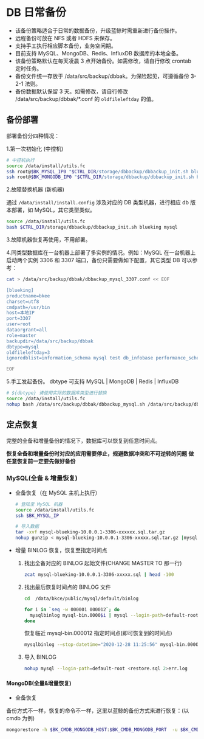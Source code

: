 # DB 日常备份

- 该备份策略适合于日常的数据备份，升级蓝鲸时需重新进行备份操作。
- 远程备份可放在 NFS 或者 HDFS 来保存。
- 支持手工执行相应脚本备份，业务空闲期。
- 目前支持 MySQL、MongoDB、Redis、InfluxDB 数据库的本地全备。
- 该备份策略默认在每天凌晨 3 点开始备份。如需修改，请自行修改 crontab 定时任务。
- 备份文件统一存放于 /data/src/backup/dbbak。为保险起见，可遵循备份 3-2-1 法则。
- 备份数据默认保留 3 天。如需修改，请自行修改 /data/src/backup/dbbak/*.conf 的 `oldfileleftday` 的值。


## 备份部署

部署备份分四种情况：

1.第一次初始化 (中控机)

```bash
# 中控机执行
source /data/install/utils.fc
ssh root@$BK_MYSQL_IP0 "$CTRL_DIR/storage/dbbackup/dbbackup_init.sh blueking mysql"
ssh root@$BK_MONGODB_IP0 "$CTRL_DIR/storage/dbbackup/dbbackup_init.sh blueking mongodb"
```

2.故障替换机器 (新机器)

通过 `/data/install/install.config` 涉及对应的 DB 类型机器，进行相应 db 版本部署，如 MySQL，其它类型类似。

```bash
source /data/install/utils.fc
bash $CTRL_DIR/storage/dbbackup/dbbackup_init.sh blueking mysql
```

3.故障机器恢复再使用，不用部署。

4.同类型数据库在一台机器上部署了多实例的情况。例如：MySQL 在一台机器上启动两个实例 3306 和 3307 端口，备份只需要做如下配置，其它类型 DB 可以参考：

```bash
cat > /data/src/backup/dbbak/dbbackup_mysql_3307.conf << EOF

[blueking]
productname=bkee
charset=utf8
cmdpath=/usr/bin
host=本地IP
port=3307
user=root
dataorgrant=all
role=master
backupdir=/data/src/backup/dbbak
dbtype=mysql
oldfileleftday=3
ignoredblist=information_schema mysql test db_infobase performance_schema sys

EOF
```

5.手工发起备份。
dbtype 可支持 MySQL | MongoDB | Redis | InfluxDB

```bash
# ${dbtype} 请使用实际的数据库类型进行替换
source /data/install/utils.fc
nohup bash /data/src/backup/dbbak/dbbackup_mysql.sh /data/src/backup/dbbak/dbbackup_mysql.conf blueking & 
```

## 定点恢复

完整的全备和增量备份的情况下，数据库可以恢复到任意时间点。

**恢复全备和增量备份时对应的应用需要停止，规避数据冲突和不可逆转的问题**
**做任意恢复前一定要先做好备份**

### MySQL(全备 & 增量恢复)

- 全备恢复（在 MySQL 主机上执行）

   ```bash
   # 登陆至 MySQL 机器
   source /data/install/utils.fc
   ssh $BK_MYSQL_IP

   # 导入数据
   tar -xvf mysql-blueking-10.0.0.1-3306-xxxxxx.sql.tar.gz
   nohup gunzip < mysql-blueking-10.0.0.1-3306-xxxxx.sql.tar.gz |mysql --login-path=default-root 2>err.log &
   ```

- 增量 BINLOG 恢复，恢复至指定时间点

   1. 找出全备对应的 BINLOG 起始文件(CHANGE MASTER TO 那一行)

      ```bash
      zcat mysql-blueking-10.0.0.1-3306-xxxxx.sql | head -100
      ```

   2. 找出最后恢复时间点的 BINLOG 文件

      ```bash
      cd  /data/bkce/public/mysql/default/binlog

      for i in `seq -w 000001 000012`; do
        mysqlbinlog mysql-bin.0000$i | mysql --login-path=default-root >> restore.sql
      done
      ```

      恢复临近 mysql-bin.000012 指定时间点(即可恢复到的时间点)

      ```bash
      mysqlbinlog -–stop-datetime="2020-12-28 11:25:56" mysql-bin.000012 |mysql --login-path=default-root >> restore.sql
      ```

   3. 导入 BINLOG

      ```bash
      nohup mysql --login-path=default-root <restore.sql 2>err.log
      ```

#### MongoDB(全量&增量恢复)

- 全备恢复

备份方式不一样，恢复的命令不一样，这里以蓝鲸的备份方式来进行恢复：(以 cmdb 为例)

```bash
mongorestore -h $BK_CMDB_MONGODB_HOST:$BK_CMDB_MONGODB_PORT  -u $BK_CMDB_MONGODB_USERNAME -p $BK_CMDB_MONGODB_PASSWORD  --dir=/data/src/backup/dbbak/mongodb_xxxxxxx/cmdb --gzip --db cmdb
```

